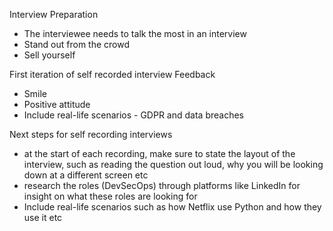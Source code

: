 Interview Preparation
- The interviewee needs to talk the most in an interview
- Stand out from the crowd
- Sell yourself

First iteration of self recorded interview Feedback
- Smile
- Positive attitude
- Include real-life scenarios - GDPR and data breaches

Next steps for self recording interviews
- at the start of each recording, make sure to state the layout of the interview, such as reading the question out loud, why you will be looking down at a different screen etc
- research the roles (DevSecOps) through platforms like LinkedIn for insight on what these roles are looking for
- Include real-life scenarios such as how Netflix use Python and how they use it etc
